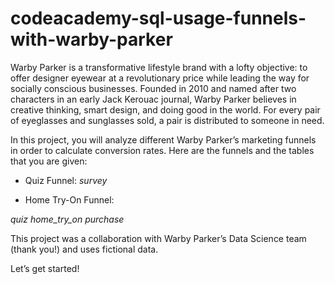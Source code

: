 # codeacademy-sql-usage-funnels-with-warby-parker

Warby Parker is a transformative lifestyle brand with a lofty objective: to offer designer eyewear at a revolutionary price while leading the way for socially conscious businesses. Founded in 2010 and named after two characters in an early Jack Kerouac journal, Warby Parker believes in creative thinking, smart design, and doing good in the world. For every pair of eyeglasses and sunglasses sold, a pair is distributed to someone in need.

In this project, you will analyze different Warby Parker’s marketing funnels in order to calculate conversion rates. Here are the funnels and the tables that you are given:

- Quiz Funnel:
_survey_

- Home Try-On Funnel:

_quiz
home_try_on
purchase_

This project was a collaboration with Warby Parker’s Data Science team (thank you!) and uses fictional data.

Let’s get started!

